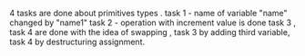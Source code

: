 4 tasks are done about primitives types .
task 1 - name of variable "name" changed by "name1"
task 2 - operation with increment value is done
task 3 , task 4 are done with the idea of swapping ,
task 3 by adding third variable,
task 4 by destructuring assignment.
